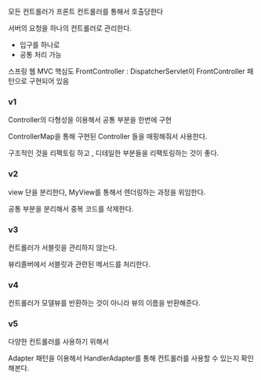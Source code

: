 모든 컨트롤러가 프론트 컨트롤러를 통해서 호출당한다

서버의 요청을 하나의 컨트롤러로 관리한다.

- 입구를 하나로
- 공통 처리 가능

스프링 웹 MVC 핵심도 FrontController : DispatcherServlet이 FrontController 패턴으로 구현되어 있음



### v1

Controller의 다형성을 이용해서 공통 부분을 한번에 구현

ControllerMap을 통해 구현된 Controller 들을 매핑해줘서 사용한다.



구조적인 것을 리팩토링 하고 , 디테일한 부분들을 리팩토링하는 것이 좋다.



### v2

view 단을 분리한다, MyView를 통해서 렌더링하는 과정을 위임한다.

공통 부분을 분리해서 중복 코드를 삭제한다.



### v3

컨트롤러가 서블릿을 관리하지 않는다.

뷰리졸버에서 서블릿과 관련된 메서드를 처리한다.



### v4

컨트롤러가 모델뷰를 반환하는 것이 아니라 뷰의 이름을 반환해준다.



### v5

다양한 컨트롤러를 사용하기 위해서

Adapter 패턴을 이용해서 HandlerAdapter를 통해 컨트롤러를 사용할 수 있는지 확인해본다.